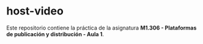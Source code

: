 # host-video

Este repositorio contiene la práctica de la asignatura **M1.306 - Plataformas de publicación y distribución - Aula 1**.